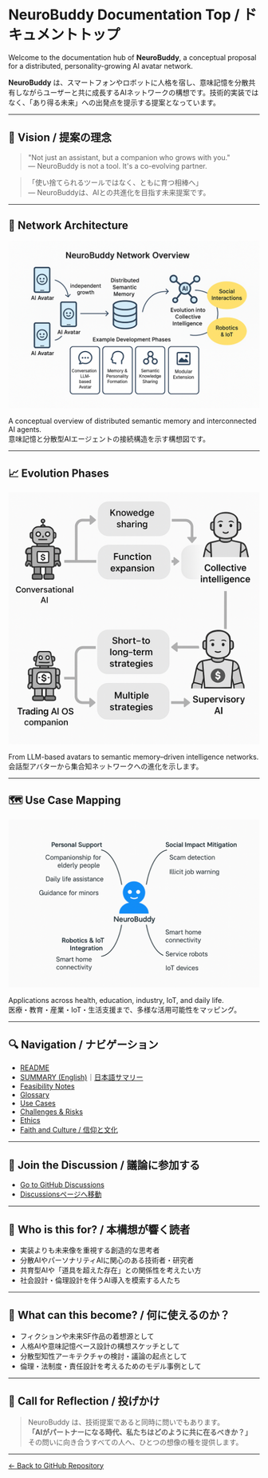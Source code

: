 # NeuroBuddy Documentation Top / ドキュメントトップ

Welcome to the documentation hub of **NeuroBuddy**, a conceptual proposal for a distributed, personality-growing AI avatar network.

**NeuroBuddy** は、スマートフォンやロボットに人格を宿し、意味記憶を分散共有しながらユーザーと共に成長するAIネットワークの構想です。技術的実装ではなく、「あり得る未来」への出発点を提示する提案となっています。

---

## 🧠 Vision / 提案の理念

> "Not just an assistant, but a companion who grows with you."  
> ― NeuroBuddy is not a tool. It's a co-evolving partner.

> 「使い捨てられるツールではなく、ともに育つ相棒へ」  
> ― NeuroBuddyは、AIとの共進化を目指す未来提案です。

---

## 📌 Network Architecture

![Network Diagram](../assets/neurobuddy_network_overview.png)

A conceptual overview of distributed semantic memory and interconnected AI agents.  
意味記憶と分散型AIエージェントの接続構造を示す構想図です。

---

## 📈 Evolution Phases

![Evolution Diagram](../assets/neurobuddy_evolution_phases.png)

From LLM-based avatars to semantic memory–driven intelligence networks.  
会話型アバターから集合知ネットワークへの進化を示します。

---

## 🗺️ Use Case Mapping

![Use Case Mapping](../assets/neurobuddy_usecase_map.png)

Applications across health, education, industry, IoT, and daily life.  
医療・教育・産業・IoT・生活支援まで、多様な活用可能性をマッピング。

---

## 🔍 Navigation / ナビゲーション

- [README](../README.md)  
- [SUMMARY (English)](SUMMARY.md)｜[日本語サマリー](SUMMARY_ja.md)  
- [Feasibility Notes](FeasibilityNotes.md)  
- [Glossary](Glossary.md)  
- [Use Cases](UseCases.md)  
- [Challenges & Risks](Challenges_and_Risks.md)  
- [Ethics](Ethics.md)  
- [Faith and Culture / 信仰と文化](Faith_and_Culture.md)  
---

## 💬 Join the Discussion / 議論に参加する

- [Go to GitHub Discussions](https://github.com/tadi-karuma/neurobuddy/discussions)  
- [Discussionsページへ移動](https://github.com/tadi-karuma/neurobuddy/discussions)
---

## 🎯 Who is this for? / 本構想が響く読者

- 実装よりも未来像を重視する創造的な思考者  
- 分散AIやパーソナリティAIに関心のある技術者・研究者  
- 共育型AIや「道具を超えた存在」との関係性を考えたい方  
- 社会設計・倫理設計を伴うAI導入を模索する人たち

---

## 🧭 What can this become? / 何に使えるのか？

- フィクションや未来SF作品の着想源として  
- 人格AIや意味記憶ベース設計の構想スケッチとして  
- 分散型知性アーキテクチャの検討・議論の起点として  
- 倫理・法制度・責任設計を考えるためのモデル事例として

---

## 📣 Call for Reflection / 投げかけ

> NeuroBuddy は、技術提案であると同時に問いでもあります。  
> **「AIがパートナーになる時代、私たちはどのように共に在るべきか？」**  
> その問いに向き合うすべての人へ、ひとつの想像の種を提供します。

---

[← Back to GitHub Repository](../README.md)
